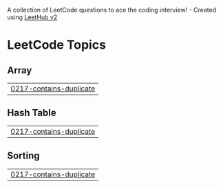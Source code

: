 A collection of LeetCode questions to ace the coding interview! - Created using [LeetHub v2](https://github.com/arunbhardwaj/LeetHub-2.0)
<!---LeetCode Topics Start-->
# LeetCode Topics
## Array
|  |
| ------- |
| [0217-contains-duplicate](https://github.com/ArusaKhalfay/Leetcode/tree/master/0217-contains-duplicate) |
## Hash Table
|  |
| ------- |
| [0217-contains-duplicate](https://github.com/ArusaKhalfay/Leetcode/tree/master/0217-contains-duplicate) |
## Sorting
|  |
| ------- |
| [0217-contains-duplicate](https://github.com/ArusaKhalfay/Leetcode/tree/master/0217-contains-duplicate) |
<!---LeetCode Topics End-->
